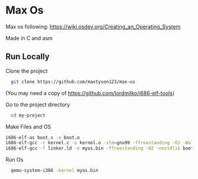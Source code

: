 
# Max Os

Max os following: https://wiki.osdev.org/Creating_an_Operating_System

Made in C and asm

## Run Locally

Clone the project

```bash
  git clone https://github.com/maxtyson123/max-os
```

(You may need a copy of https://github.com/lordmilko/i686-elf-tools)

Go to the project directory

```bash
  cd my-project
```

Make Files and OS

```bash
i686-elf-as boot.s -o boot.o
i686-elf-gcc -c kernel.c -o kernel.o -std=gnu99 -ffreestanding -O2 -Wall -Wextra
i686-elf-gcc -T linker.ld -o myos.bin -ffreestanding -O2 -nostdlib boot.o kernel.o -lgcc
```

Run Os 

```bash
  qemu-system-i386 -kernel myos.bin
```


